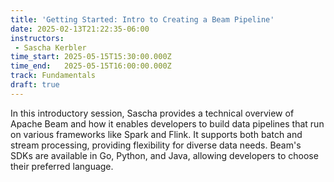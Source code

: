 ```yaml
---
title: 'Getting Started: Intro to Creating a Beam Pipeline'
date: 2025-02-13T21:22:35-06:00
instructors:
 - Sascha Kerbler
time_start: 2025-05-15T15:30:00.000Z
time_end:   2025-05-15T16:00:00.000Z
track: Fundamentals
draft: true
---
```


In this introductory session, Sascha provides a technical overview of Apache Beam and how it enables developers to build data pipelines that run on various frameworks like Spark and Flink.  It supports both batch and stream processing, providing flexibility for diverse data needs.  Beam's SDKs are available in Go, Python, and Java, allowing developers to choose their preferred language.